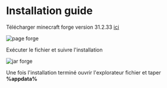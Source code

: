 # Installation guide

Télécharger minecraft forge version 31.2.33 [ici](http://files.minecraftforge.net)

![page forge](https://image.noelshack.com/fichiers/2020/32/4/1596720195-1.png)

Exécuter le fichier et suivre l'installation

![jar forge](https://image.noelshack.com/fichiers/2020/32/4/1596720433-2.png)

Une fois l'installation terminé ouvrir l'explorateur fichier et taper **%appdata%**
